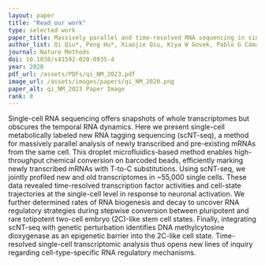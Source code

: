 ```yaml
---
layout: paper
title: "Read our work"
type: selected work
paper_title: Massively parallel and time-resolved RNA sequencing in single cells with scNT-seq
author_list: Qi Qiu*, Peng Hu*, Xiaojie Qiu, Kiya W Govek, Pablo G Cámara, Hao Wu+.
journal: Nature Methods
doi: 10.1038/s41592-020-0935-4
year: 2020
pdf_url: /assets/PDFs/qi_NM_2023.pdf
image_url: /assets/images/papers/qi_NM_2020.png
paper_alt: qi_NM_2023 Paper Image
rank: 8
---
```


Single-cell RNA sequencing offers snapshots of whole transcriptomes but obscures the temporal RNA dynamics. Here we 
present single-cell metabolically labeled new RNA tagging sequencing (scNT-seq), a method for massively parallel 
analysis of newly transcribed and pre-existing mRNAs from the same cell. This droplet microfluidics-based method 
enables high-throughput chemical conversion on barcoded beads, efficiently marking newly transcribed mRNAs with 
T-to-C substitutions. Using scNT-seq, we jointly profiled new and old transcriptomes in ~55,000 single cells. These 
data revealed time-resolved transcription factor activities and cell-state trajectories at the single-cell level in 
response to neuronal activation. We further determined rates of RNA biogenesis and decay to uncover RNA regulatory 
strategies during stepwise conversion between pluripotent and rare totipotent two-cell embryo (2C)-like stem cell 
states. Finally, integrating scNT-seq with genetic perturbation identifies DNA methylcytosine dioxygenase as an 
epigenetic barrier into the 2C-like cell state. Time-resolved single-cell transcriptomic analysis thus opens new 
lines of inquiry regarding cell-type-specific RNA regulatory mechanisms.



